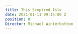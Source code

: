 ```yaml
---
title: This Sceptred Isle
date: 2021-01-11 09:14:00 Z
position: 0
Director: Michael Winterbottom
---
```


